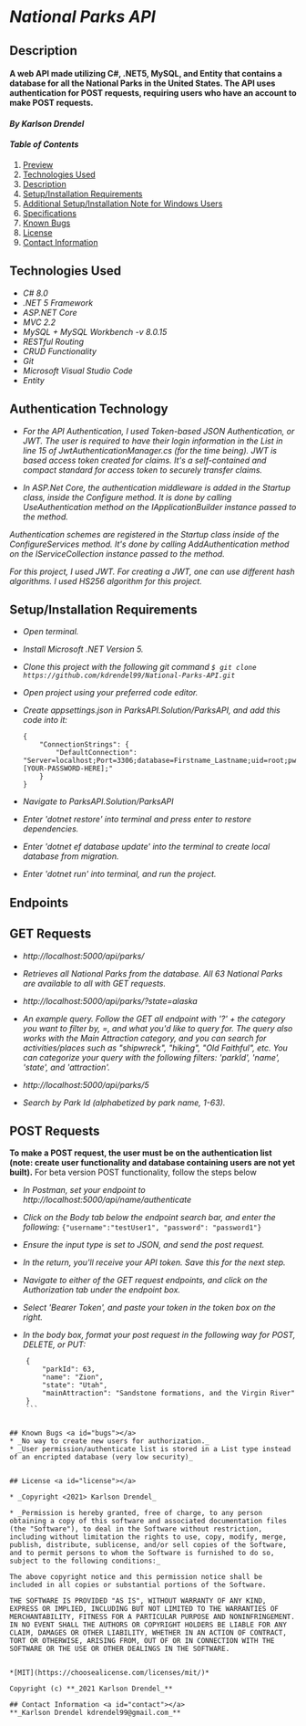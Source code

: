 # _National Parks API_

## Description <a id="description"></a>

#### A web API made utilizing  C#, .NET5, MySQL, and Entity that contains a database for all the National Parks in the United States. The API uses authentication for POST requests, requiring users who have an account to make POST requests.

#### _By **Karlson Drendel**_

#### _Table of Contents_

1. [Preview](#preview)
2. [Technologies Used](#technologies)
3. [Description](#description)
4. [Setup/Installation Requirements](#setup)
5. [Additional Setup/Installation Note for Windows Users](#windows)
6. [Specifications](#specs)
7. [Known Bugs](#bugs)
8. [License](#license)
9. [Contact Information](#contact)


## Technologies Used <a id="technologies"></a>

* _C# 8.0_
* _.NET 5 Framework_
* _ASP.NET Core_
* _MVC 2.2_
* _MySQL + MySQL Workbench -v 8.0.15_
* _RESTful Routing_
* _CRUD Functionality_
* _Git_
* _Microsoft Visual Studio Code_
* _Entity_

## Authentication Technology

* _For the API Authentication, I used Token-based JSON Authentication, or JWT. The user is required to have their login information in the List in line 15 of JwtAuthenticationManager.cs (for the time being). JWT is based access token created for claims. It's a self-contained and compact standard for access token to securely transfer claims._

* _In ASP.Net Core, the authentication middleware is added in the Startup class, inside the Configure method. It is done by calling UseAuthentication method on the IApplicationBuilder instance passed to the method._

_Authentication schemes are registered in the Startup class inside of the ConfigureServices method. It's done by calling AddAuthentication method on the IServiceCollection instance passed to the method._

_For this project, I used JWT. For creating a JWT, one can use different hash algorithms. I used HS256 algorithm for this project._

## Setup/Installation Requirements <a id="setup"></a>

* _Open terminal._

* _Install Microsoft .NET Version 5._

* _Clone this project with the following git command `$ git clone https://github.com/kdrendel99/National-Parks-API.git`_

* _Open project using your preferred code editor._

* _Create appsettings.json in ParksAPI.Solution/ParksAPI, and add this code into it:_

    ```
    {
        "ConnectionStrings": {
            "DefaultConnection": "Server=localhost;Port=3306;database=Firstname_Lastname;uid=root;pwd=[YOUR-PASSWORD-HERE];"
        }
    }
    ```

* _Navigate to ParksAPI.Solution/ParksAPI_

* _Enter 'dotnet restore' into terminal and press enter to restore dependencies._

* _Enter 'dotnet ef database update' into the terminal to create local database from migration._

* _Enter 'dotnet run' into terminal, and run the project._

## Endpoints <a id="endpoints"></a>

## GET Requests 
* _http://localhost:5000/api/parks/_

* _Retrieves all National Parks from the database. All 63 National Parks are available to all with GET requests._ 
* _http://localhost:5000/api/parks/?state=alaska_

* _An example query. Follow the GET all endpoint with '?' + the category you want to filter by, =, and what you'd like to query for. The query also works with the Main Attraction category, and you can search for activities/places such as "shipwreck", "hiking", "Old Faithful", etc. You can categorize your query with the following filters: 'parkId', 'name', 'state', and 'attraction'._ 

* _http://localhost:5000/api/parks/5_
* _Search by Park Id (alphabetized by park name, 1-63)._

## POST Requests 
**To make a POST request, the user must be on the authentication list (note: create user functionality and database containing users are not yet built).**
For beta version POST functionality, follow the steps below
* _In Postman, set your endpoint to http://localhost:5000/api/name/authenticate_
* _Click on the Body tab below the endpoint search bar, and enter the following:_
```{"username":"testUser1", "password": "password1"}```
* _Ensure the input type is set to JSON, and send the post request._
* _In the return, you'll receive your API token. Save this for the next step._


* _Navigate to either of the GET request endpoints, and click on the Authorization tab under the endpoint box._
* _Select 'Bearer Token', and paste your token in the token box on the right._
* _In the body box, format your post request in the following way for POST, DELETE, or PUT:_
```
    {
        "parkId": 63,
        "name": "Zion",
        "state": "Utah",
        "mainAttraction": "Sandstone formations, and the Virgin River"
    }
    ```


## Known Bugs <a id="bugs"></a>
* _No way to create new users for authorization._
* _User permission/authenticate list is stored in a List type instead of an encripted database (very low security)_


## License <a id="license"></a>

* _Copyright <2021> Karlson Drendel_

* _Permission is hereby granted, free of charge, to any person obtaining a copy of this software and associated documentation files (the "Software"), to deal in the Software without restriction, including without limitation the rights to use, copy, modify, merge, publish, distribute, sublicense, and/or sell copies of the Software, and to permit persons to whom the Software is furnished to do so, subject to the following conditions:_

The above copyright notice and this permission notice shall be included in all copies or substantial portions of the Software.

THE SOFTWARE IS PROVIDED "AS IS", WITHOUT WARRANTY OF ANY KIND, EXPRESS OR IMPLIED, INCLUDING BUT NOT LIMITED TO THE WARRANTIES OF MERCHANTABILITY, FITNESS FOR A PARTICULAR PURPOSE AND NONINFRINGEMENT. IN NO EVENT SHALL THE AUTHORS OR COPYRIGHT HOLDERS BE LIABLE FOR ANY CLAIM, DAMAGES OR OTHER LIABILITY, WHETHER IN AN ACTION OF CONTRACT, TORT OR OTHERWISE, ARISING FROM, OUT OF OR IN CONNECTION WITH THE SOFTWARE OR THE USE OR OTHER DEALINGS IN THE SOFTWARE.


*[MIT](https://choosealicense.com/licenses/mit/)*

Copyright (c) **_2021 Karlson Drendel_**

## Contact Information <a id="contact"></a>
**_Karlson Drendel kdrendel99@gmail.com_**
